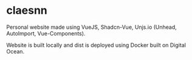 # claesnn

Personal website made using VueJS, Shadcn-Vue, Unjs.io (Unhead, AutoImport, Vue-Components).

Website is built locally and dist is deployed using Docker built on Digital Ocean.

